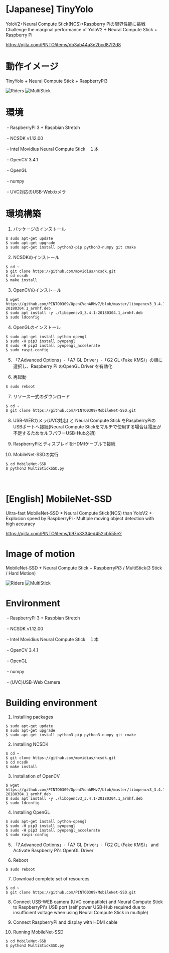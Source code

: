 # [Japanese] TinyYolo
YoloV2+Neural Compute Stick(NCS)+Raspberry Piの限界性能に挑戦　Challenge the marginal performance of YoloV2 + Neural Compute Stick + Raspberry Pi

https://qiita.com/PINTO/items/db3ab44a3e2bcd87f2d8

# 動作イメージ
TinyYolo + Neural Compute Stick + RaspberryPi3

![Riders](https://github.com/PINTO0309/TinyYolo/tree/master/media/Riders.gif)  ![MultiStick](https://github.com/PINTO0309/MobileNet-SSD/blob/master/media/MultiStick.jpeg)
# 環境
・RaspberryPi 3 + Raspbian Stretch

・NCSDK v1.12.00

・Intel Movidius Neural Compute Stick　１本

・OpenCV 3.4.1

・OpenGL

・numpy

・UVC対応のUSB-Webカメラ


# 環境構築
1. パッケージのインストール
```
$ sudo apt-get update
$ sudo apt-get upgrade
$ sudo apt-get install python3-pip python3-numpy git cmake
```
2. NCSDKのインストール
```
$ cd ~
$ git clone https://github.com/movidius/ncsdk.git
$ cd ncsdk
$ make install
```
3. OpenCVのインストール
```
$ wget https://github.com/PINTO0309/OpenCVonARMv7/blob/master/libopencv3_3.4.1-20180304.1_armhf.deb
$ sudo apt install -y ./libopencv3_3.4.1-20180304.1_armhf.deb
$ sudo ldconfig
```
4. OpenGLのインストール
```
$ sudo apt-get install python-opengl
$ sudo -H pip3 install pyopengl
$ sudo -H pip3 install pyopengl_accelerate
$ sudo raspi-config
```
5. 「7.Advanced Options」-「A7 GL Driver」-「G2 GL (Fake KMS)」の順に選択し、Raspberry Pi のOpenGL Driver を有効化

6. 再起動
```
$ sudo reboot
```
7. リソース一式のダウンロード
```
$ cd ~
$ git clone https://github.com/PINTO0309/MobileNet-SSD.git
```
8. USB-WEBカメラ(UVC対応) と Neural Compute Stick をRaspberryPiのUSBポートへ接続(Neural Compute Stickをマルチで使用する場合は電圧が不足するためセルフパワーUSB-Hub必須)

9. RaspberryPiとディスプレイをHDMIケーブルで接続

10. MobileNet-SSDの実行
```
$ cd MobileNet-SSD
$ python3 MultiStickSSD.py
```

　
　
 
# [English] MobileNet-SSD
Ultra-fast MobileNet-SSD + Neural Compute Stick(NCS) than YoloV2 + Explosion speed by RaspberryPi · Multiple moving object detection with high accuracy

https://qiita.com/PINTO/items/b97b3334ed452cb555e2

# Image of motion
MobileNet-SSD + Neural Compute Stick + RaspberryPi3 / MultiStick(3 Stick / Hard Motion)

![Riders](https://github.com/PINTO0309/MobileNet-SSD/blob/master/media/Riders.gif)  ![MultiStick](https://github.com/PINTO0309/MobileNet-SSD/blob/master/media/MultiStick.jpeg)
# Environment
・RaspberryPi 3 + Raspbian Stretch

・NCSDK v1.12.00

・Intel Movidius Neural Compute Stick　１本

・OpenCV 3.4.1

・OpenGL

・numpy

・(UVC)USB-Web Camera


# Building environment
1. Installing packages
```
$ sudo apt-get update
$ sudo apt-get upgrade
$ sudo apt-get install python3-pip python3-numpy git cmake
```
2. Installing NCSDK
```
$ cd ~
$ git clone https://github.com/movidius/ncsdk.git
$ cd ncsdk
$ make install
```
3. Installation of OpenCV
```
$ wget https://github.com/PINTO0309/OpenCVonARMv7/blob/master/libopencv3_3.4.1-20180304.1_armhf.deb
$ sudo apt install -y ./libopencv3_3.4.1-20180304.1_armhf.deb
$ sudo ldconfig
```
4. Installing OpenGL
```
$ sudo apt-get install python-opengl
$ sudo -H pip3 install pyopengl
$ sudo -H pip3 install pyopengl_accelerate
$ sudo raspi-config
```
5. 「7.Advanced Options」-「A7 GL Driver」-「G2 GL (Fake KMS)」 and Activate Raspberry Pi's OpenGL Driver

6. Reboot
```
$ sudo reboot
```
7. Download complete set of resources
```
$ cd ~
$ git clone https://github.com/PINTO0309/MobileNet-SSD.git
```
8. Connect USB-WEB camera (UVC compatible) and Neural Compute Stick to RaspberryPi's USB port (self power USB-Hub required due to insufficient voltage when using Neural Compute Stick in multiple)

9. Connect RaspberryPi and display with HDMI cable

10. Running MobileNet-SSD
```
$ cd MobileNet-SSD
$ python3 MultiStickSSD.py
```
